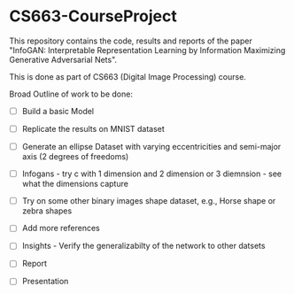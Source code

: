 # CS663-CourseProject

This repository contains the code, results and reports of the paper "InfoGAN: Interpretable Representation Learning by Information Maximizing Generative Adversarial Nets". 

This is done as part of CS663 (Digital Image Processing) course. 

Broad Outline of work to be done:

- [ ] Build a basic Model
- [ ] Replicate the results on MNIST dataset
- [ ] Generate an ellipse Dataset with varying eccentricities and semi-major axis (2 degrees of freedoms)
- [ ] Infogans - try c with 1 dimension and 2 dimension or 3 diemnsion - see what the dimensions capture
- [ ] Try on some other binary images shape dataset, e.g., Horse shape or zebra shapes


- [ ] Add more references 
- [ ] Insights - Verify the generalizabilty of the network to other datsets
- [ ] Report
- [ ] Presentation
